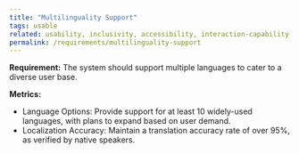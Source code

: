 ```yaml
---
title: "Multilinguality Support"
tags: usable
related: usability, inclusivity, accessibility, interaction-capability
permalink: /requirements/multilinguality-support
---
```


<div class="quality-requirement" markdown="1">

**Requirement:**  The system should support multiple languages to cater to a diverse user base.


**Metrics:**

* Language Options: Provide support for at least 10 widely-used languages, with plans to expand based on user demand.
* Localization Accuracy: Maintain a translation accuracy rate of over 95%, as verified by native speakers.

</div><br>



